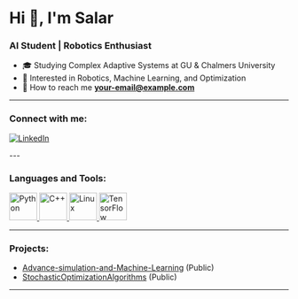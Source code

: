 # Hi 👋, I'm Salar
### AI Student | Robotics Enthusiast

- 🎓 Studying Complex Adaptive Systems at GU & Chalmers University
- 🤖 Interested in Robotics, Machine Learning, and Optimization
- 🎯 How to reach me **[your-email@example.com](salarg@chalmers.se)**  

---

### Connect with me:
<p align="left">

  <a href="https://linkedin.com/in/salar-ghanbari-160722216">
    <img src="https://img.shields.io/badge/LinkedIn-0A66C2?style=for-the-badge&logo=linkedin&logoColor=white" alt="LinkedIn">
  </a>
</p>
---

### Languages and Tools:
<p align="left">
  <a href="https://www.python.org/" target="_blank">
    <img src="https://cdn.jsdelivr.net/gh/devicons/devicon/icons/python/python-original.svg" alt="Python" width="50" height="50"/>
  </a>
  <a href="https://www.w3schools.com/cpp/" target="_blank">
    <img src="https://cdn.jsdelivr.net/gh/devicons/devicon/icons/cplusplus/cplusplus-original.svg" alt="C++" width="50" height="50"/>
  </a>
  <a href="https://www.linux.org/" target="_blank">
    <img src="https://cdn.jsdelivr.net/gh/devicons/devicon/icons/linux/linux-original.svg" alt="Linux" width="50" height="50"/>
  </a>
  <a href="https://www.tensorflow.org/" target="_blank">
    <img src="https://cdn.jsdelivr.net/gh/devicons/devicon/icons/tensorflow/tensorflow-original.svg" alt="TensorFlow" width="50" height="50"/>
  </a>
</p>

---

### Projects:
- [Advance-simulation-and-Machine-Learning](https://github.com/salar9271/Advance-simulation-and-Machine-Learning) (Public)
- [StochasticOptimizationAlgorithms](https://github.com/salar9271/StochasticOptimizationAlgorithms) (Public)

---
